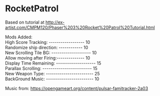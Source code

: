 # RocketPatrol

Based on tutorial at http://ex-artist.com/CMPM120/Phaser%203%20Rocket%20Patrol%20Tutorial.html


Mods Added: <br/>
  High Score Tracking: ------------------   10 <br/>
  Randomize ship direction: ------------  10 <br/>
  New Scrolling Tile BG:    --------------------  10 <br/>
  Allow moving after Firing:--------------  10 <br/>
  Display Time Remaining:   --------------------  15 <br/>
  Parallax Scrolling:      -------------------------   15 <br/>
  New Weapon Type:          ------------------------  25 <br/>
  BackGround Music:         ------------------------  10 <br/>
  
  Music from: https://opengameart.org/content/pulsar-famitracker-2a03
  
